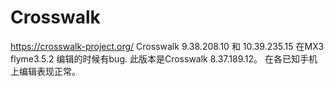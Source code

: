 # Crosswalk
https://crosswalk-project.org/
Crosswalk 9.38.208.10 和 10.39.235.15 在MX3 flyme3.5.2 编辑的时候有bug.
此版本是Crosswalk 8.37.189.12。
在各已知手机上编辑表现正常。  

